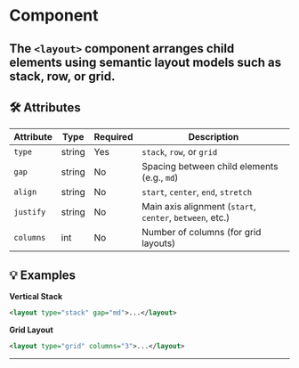 # <layout> Component

The `<layout>` component arranges child elements using semantic layout models such as stack, row, or grid.
---

## 🛠 Attributes

| Attribute | Type | Required | Description |
|-----------|------|----------|-------------|
| `type` | string | Yes | `stack`, `row`, or `grid` |
| `gap` | string | No | Spacing between child elements (e.g., `md`) |
| `align` | string | No | `start`, `center`, `end`, `stretch` |
| `justify` | string | No | Main axis alignment (`start`, `center`, `between`, etc.) |
| `columns` | int | No | Number of columns (for grid layouts) |

## 💡 Examples
**Vertical Stack**
```xml
<layout type="stack" gap="md">...</layout>
```

**Grid Layout**
```xml
<layout type="grid" columns="3">...</layout>
```

---